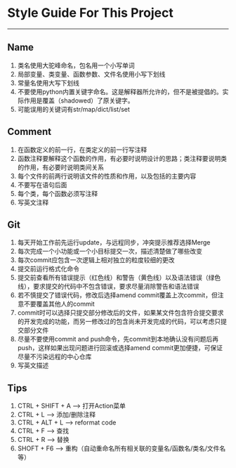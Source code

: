# Style Guide For This Project

---

## Name

1. 类名使用大驼峰命名，包名用一个小写单词
2. 局部变量、类变量、函数参数、文件名使用小写下划线
3. 常量名使用大写下划线
4. 不要使用python内置关键字命名。这是解释器所允许的，但不是被提倡的。实际作用是覆盖（shadowed）了原关键字。
5. 可能误用的关键词有str/map/dict/list/set

## Comment

1. 在函数定义的前一行，在类定义的前一行写注释
2. 函数注释要解释这个函数的作用，有必要时说明设计的思路；类注释要说明类的作用，有必要时说明类间关系
3. 每个文件的前两行说明该文件的性质和作用，以及包括的主要内容
4. 不要写在语句后面
5. 每个类，每个函数必须写注释
6. 写英文注释

## Git

1. 每天开始工作前先运行update，与远程同步，冲突提示推荐选择Merge
2. 每次完成一个小功能或一个小目标提交一次，描述清楚做了哪些改变
3. 每次commit应包含一次逻辑上相对独立的粒度较细的更改
4. 提交前运行格式化命令
5. 提交前查看所有错误提示（红色线）和警告（黄色线）以及语法错误（绿色线），要求提交的代码中不包含错误，要求尽量消除警告和语法错误
6. 若不慎提交了错误代码，修改后选择amend commit覆盖上次commit，但注意不要覆盖其他人的commit
7. commit时可以选择只提交部分修改后的文件，如果某文件包含符合提交要求的开发完成的功能，而另一修改过的包含尚未开发完成的代码，可以考虑只提交部分文件
8. 尽量不要使用commit and push命令，先commit到本地确认没有问题后再push，这样如果出现问题进行回滚或选择amend commit更加便捷，可保证尽量不污染远程的中心仓库
9. 写英文描述

## Tips

1. CTRL + SHIFT + A --> 打开Action菜单
2. CTRL + L         --> 添加/删除注释
3. CTRL + ALT + L   --> reformat code
4. CTRL + F         --> 查找
5. CTRL + R         --> 替换
6. SHOFT + F6       --> 重构（自动重命名所有相关联的变量名/函数名/类名/文件名等）